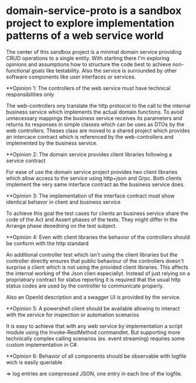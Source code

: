 # domain-service-proto is a sandbox project to explore implementation patterns of a web service world

The center of this sandbox project is a minimal domain service providing CRUD operations to a single entity. 
With starting there I'm exploring opinions and assumptions how to structure the code best to achieve non-functional goals like testability.
Also the service is surrounded by other software components like user interfaces or services.

**Opinion 1: The controllers of the web service must have technical responsibilities only

The web-controllers ony translate the http protoicol to the call to the internal business service which implements the actual domain functions.
To avoid unnecessary mappings the business service receives its parameters and returns its responses in simple classes which can be uses as DTOs by the web controllers. 
Theses class are moved to a shared project which provides an intercace contract which is referenced by the web-controllers and implemented by the business service.

**Opinion 2: The domain service provides client libraries following a service contract

For ease of use the domain service project provides two client libraries which allow access to the service using http+json and Grpc. 
Both clients implement the very same interface contract as the business service does. 

**Opinion 3: The implementation of the interface contract must show identical behavor in client and business service

To achieve this goal the test cases for clients an business service share the code of the Act and Assert phases of the tests. 
They might differ in the Arrange phase deoedning on the test subject.

**Opinion 4: Even with client libraries the behavior of the controllers should be conform with the http standard

An additional controller test which isn't using the client libraries but the controller directly ensures that public behaviour of the controllers doesn't surprise a client which is not using the provided client libraries.
This affects the internal working of the Json clien especiallyt. Instead of just relying on a propriatrary contract for status reporting it is required that the usual http status codes are used by the controller to communicate properly.

Also an OpenId description and a swagger UI is provided by the service.

**Opinion 5: A powershell client should be available allowing to interact with the service for inspection or automation scenarios

It is easy to achieve that with any web service by implementation a script module using the Invoke-RestMethod commandlet. 
But supporting more technically complex calling scenarios (ex. event streaming) requires some custom implementation in C#. 

**Opinion 6: Behavior of all components should be observable with logfile wich is easily queriable

=> log entries are compressed JSON, one entry in each line of the logfile.
